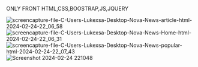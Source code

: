 ONLY FRONT HTML,CSS,BOOSTRAP,JS,JQUERY

![screencapture-file-C-Users-Lukexsa-Desktop-Nova-News-article-html-2024-02-24-22_06_58](https://github.com/Danelaaa/News-Website/assets/76698378/e1064621-8ce8-47fc-a8da-452336292931)
![screencapture-file-C-Users-Lukexsa-Desktop-Nova-News-Home-html-2024-02-24-22_06_31](https://github.com/Danelaaa/News-Website/assets/76698378/14cb8f3a-fee1-4fdf-ad0b-69b3282bd60d)
![screencapture-file-C-Users-Lukexsa-Desktop-Nova-News-popular-html-2024-02-24-22_07_43](https://github.com/Danelaaa/News-Website/assets/76698378/420bfef2-d6b3-4bc8-ada0-4e03b4d5595b)
![Screenshot 2024-02-24 221048](https://github.com/Danelaaa/News-Website/assets/76698378/979c3ace-e8c7-45b2-8878-758a325aa229)
